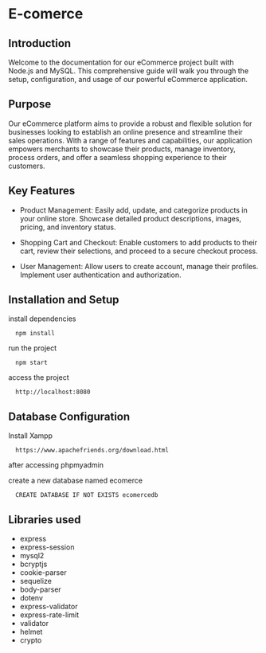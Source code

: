 # E-comerce
## **Introduction**

Welcome to the documentation for our eCommerce project built with Node.js and MySQL. This comprehensive guide will walk you through the setup, configuration, and usage of our powerful eCommerce application.

## **Purpose**

Our eCommerce platform aims to provide a robust and flexible solution for businesses looking to establish an online presence and streamline their sales operations. With a range of features and capabilities, our application empowers merchants to showcase their products, manage inventory, process orders, and offer a seamless shopping experience to their customers.

## **Key Features**

* Product Management: Easily add, update, and categorize products in your online store. Showcase detailed product descriptions, images, pricing, and inventory status.

* Shopping Cart and Checkout: Enable customers to add products to their cart, review their selections, and proceed to a secure checkout process.

* User Management: Allow users to create account, manage their profiles. Implement user authentication and authorization.

## **Installation and Setup**

install dependencies

      npm install 

run the project

      npm start

access the project

      http://localhost:8080

## **Database Configuration**

Install Xampp

      https://www.apachefriends.org/download.html

after accessing phpmyadmin

create a new database named ecomerce

      CREATE DATABASE IF NOT EXISTS ecomercedb

## **Libraries used**

* express
* express-session
* mysql2
* bcryptjs
* cookie-parser
* sequelize
* body-parser
* dotenv
* express-validator
* express-rate-limit
* validator
* helmet
* crypto  
